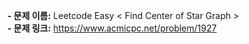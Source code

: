 **- 문제 이름:** Leetcode Easy < Find Center of Star Graph >  
**- 문제 링크:** https://www.acmicpc.net/problem/1927
